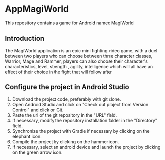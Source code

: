 # AppMagiWorld

This repository contains a game for Android named MagiWorld

## Introduction

The MagiWorld application is an epic mini fighting video game, with a duel between two players who can choose between three character classes, Warrior, Mage and Rammer, players can also choose their character's characteristics, level, strength , agility, intelligence which will all have an effect of their choice in the fight that will follow after

## Configure the project in Android Studio

1. Download the project code, preferably with git clone.
2. Open Android Studio and click on "Check out project from Version Control" and click on Git.
3. Paste the url of the git repository in the "URL" field.
4. If necessary, modify the repository installation folder in the "Directory" field.
5. Synchronize the project with Gradle if necessary by clicking on the elephant icon.
6. Compile the project by clicking on the hammer icon.
7. If necessary, select an android device and launch the project by clicking on the green arrow icon.
